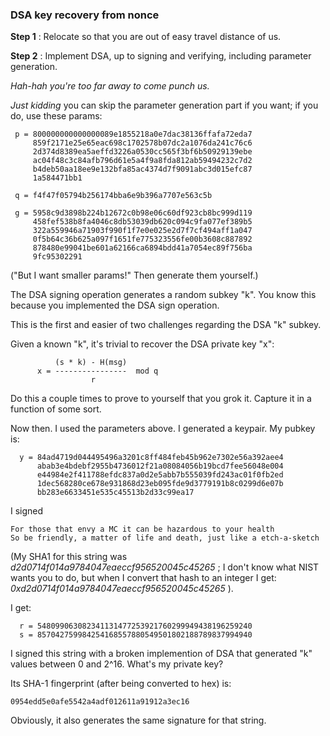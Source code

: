 ### DSA key recovery from nonce

**Step 1** : Relocate so that you are out of easy travel distance of us.

**Step 2** : Implement DSA, up to signing and verifying, including parameter
generation.

_Hah-hah you're too far away to come punch us._

_Just kidding_ you can skip the parameter generation part if you want; if you
do, use these params:

    
    
     p = 800000000000000089e1855218a0e7dac38136ffafa72eda7
         859f2171e25e65eac698c1702578b07dc2a1076da241c76c6
         2d374d8389ea5aeffd3226a0530cc565f3bf6b50929139ebe
         ac04f48c3c84afb796d61e5a4f9a8fda812ab59494232c7d2
         b4deb50aa18ee9e132bfa85ac4374d7f9091abc3d015efc87
         1a584471bb1
     
     q = f4f47f05794b256174bba6e9b396a7707e563c5b
     
     g = 5958c9d3898b224b12672c0b98e06c60df923cb8bc999d119
         458fef538b8fa4046c8db53039db620c094c9fa077ef389b5
         322a559946a71903f990f1f7e0e025e2d7f7cf494aff1a047
         0f5b64c36b625a097f1651fe775323556fe00b3608c887892
         878480e99041be601a62166ca6894bdd41a7054ec89f756ba
         9fc95302291

("But I want smaller params!" Then generate them yourself.)

The DSA signing operation generates a random subkey "k". You know this because
you implemented the DSA sign operation.

This is the first and easier of two challenges regarding the DSA "k" subkey.

Given a known "k", it's trivial to recover the DSA private key "x":

    
    
              (s * k) - H(msg)
          x = ----------------  mod q
                      r

Do this a couple times to prove to yourself that you grok it. Capture it in a
function of some sort.

Now then. I used the parameters above. I generated a keypair. My pubkey is:

    
    
      y = 84ad4719d044495496a3201c8ff484feb45b962e7302e56a392aee4
          abab3e4bdebf2955b4736012f21a08084056b19bcd7fee56048e004
          e44984e2f411788efdc837a0d2e5abb7b555039fd243ac01f0fb2ed
          1dec568280ce678e931868d23eb095fde9d3779191b8c0299d6e07b
          bb283e6633451e535c45513b2d33c99ea17

I signed

    
    
    For those that envy a MC it can be hazardous to your health
    So be friendly, a matter of life and death, just like a etch-a-sketch

(My SHA1 for this string was _d2d0714f014a9784047eaeccf956520045c45265_ ; I
don't know what NIST wants you to do, but when I convert that hash to an
integer I get: _0xd2d0714f014a9784047eaeccf956520045c45265_ ).

I get:

    
    
      r = 548099063082341131477253921760299949438196259240
      s = 857042759984254168557880549501802188789837994940

I signed this string with a broken implemention of DSA that generated "k"
values between 0 and 2^16. What's my private key?

Its SHA-1 fingerprint (after being converted to hex) is:

    
    
    0954edd5e0afe5542a4adf012611a91912a3ec16

Obviously, it also generates the same signature for that string.
